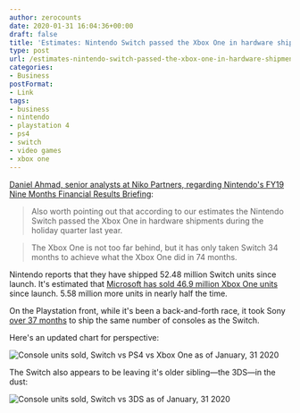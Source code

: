 ```yaml
---
author: zerocounts
date: 2020-01-31 16:04:36+00:00
draft: false
title: 'Estimates: Nintendo Switch passed the Xbox One in hardware shipments'
type: post
url: /estimates-nintendo-switch-passed-the-xbox-one-in-hardware-shipments/
categories:
- Business
postFormat:
- Link
tags:
- business
- nintendo
- playstation 4
- ps4
- switch
- video games
- xbox one
---
```


[Daniel Ahmad, senior analysts at Niko Partners, regarding Nintendo's FY19 Nine Months Financial Results Briefing](https://twitter.com/zhugeex/status/1222791665624190979?s=21):

> Also worth pointing out that according to our estimates the Nintendo Switch passed the Xbox One in hardware shipments during the holiday quarter last year.

> The Xbox One is not too far behind, but it has only taken Switch 34 months to achieve what the Xbox One did in 74 months.

Nintendo reports that they have shipped 52.48 million Switch units since launch. It's estimated that [Microsoft has sold 46.9 million Xbox One units](https://www.cnbc.com/2019/10/08/why-microsoft-xbox-isnt-as-popular-in-japan-as-sonys-playstation.html) since launch. 5.58 million more units in nearly half the time.

On the Playstation front, while it's been a back-and-forth race, it took Sony [over 37 months](https://www.sie.com/en/corporate/release/2016/161207b.html) to ship the same number of consoles as the Switch.

Here's an updated chart for perspective:

![Console units sold, Switch vs PS4 vs Xbox One as of January, 31 2020](/2020-01-31-units-sold-switch-ps4-xboxone.png)

The Switch also appears to be leaving it's older sibling—the 3DS—in the dust:

![Console units sold, Switch vs 3DS as of January, 31 2020](/2020-01-31-units-sold-switch-3ds.png)